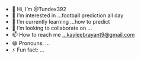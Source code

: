 - 👋 Hi, I’m @Tundex392
- 👀 I’m interested in ...football prediction all day
- 🌱 I’m currently learning ...how to predict 
- 💞️ I’m looking to collaborate on ...
- 📫 How to reach me ...kayleebrayant9@gmail.com
- 😄 Pronouns: ...
- ⚡ Fun fact: ...

<!---
Tundex392/Tundex392 is a ✨ special ✨ repository because its `README.md` (this file) appears on your GitHub profile.
You can click the Preview link to take a look at your changes.
--->
